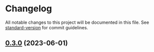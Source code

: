 # Changelog

All notable changes to this project will be documented in this file. See [standard-version](https://github.com/conventional-changelog/standard-version) for commit guidelines.

## [0.3.0](https://github.com/alfianlensundev/tauri-plugin-printer/compare/v0.2.6...v0.3.0) (2023-06-01)
